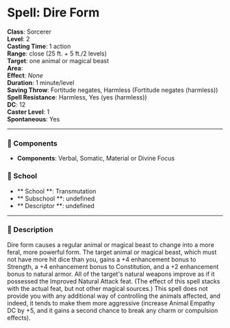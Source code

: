 
# Spell: Dire Form
**Class**: Sorcerer  
**Level**: 2  
**Casting Time**: 1 action  
**Range**: close (25 ft. + 5 ft./2 levels)  
**Target**: one animal or magical beast  
**Area**:   
**Effect**: _None_  
**Duration**: 1 minute/level  
**Saving Throw**: Fortitude negates, Harmless (Fortitude negates (harmless))  
**Spell Resistance**: Harmless, Yes (yes (harmless))  
**DC**: 12  
**Caster Level**: 1  
**Spontaneous**: Yes

---

### 🔮 Components
- **Components**: Verbal, Somatic, Material or Divine Focus

### 🏫 School
- ** School **: Transmutation
- ** Subschool **: undefined
- ** Descriptor **: undefined
---

### 📜 Description
Dire form causes a regular animal or magical beast to change into a more feral, more powerful form. The target animal or magical beast, which must not have more hit dice than you, gains a +4 enhancement bonus to Strength, a +4 enhancement bonus to Constitution, and a +2 enhancement bonus to natural armor. All of the target's natural weapons improve as if it possessed the Improved Natural Attack feat. (The effect of this spell stacks with the actual feat, but not other magical sources.) This spell does not provide you with any additional way of controlling the animals affected, and indeed, it tends to make them more aggressive (increase Animal Empathy DC by +5, and it gains a second chance to break any charm or compulsion effects).
